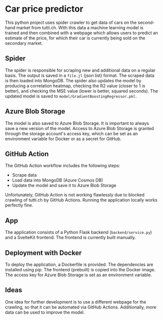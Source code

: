 # Car price predictor

This python project uses spider crawler to get data of cars on the second-hand market from tutti.ch. With this data a machine learning model is trained and then combined with a webpage which allows users to predict an estimate of the price, for which their car is currently being sold on the secondary market.

## Spider

The spider is responsible for scraping new and additional data on a regular basis. The output is saved in a `file.jl` (json list) format. The scraped data is then loaded into MongoDB. The spider also updates the model by producing a correlation heatmap, checking the R2 value (closer to 1 is better), and checking the MSE value (lower is better, squared seconds). The updated model is saved to `model/GradientBoostingRegressor.pkl`.

## Azure Blob Storage

The model is also saved to Azure Blob Storage. It is important to always save a new version of the model. Access to Azure Blob Storage is granted through the storage account's access key, which can be set as an environment variable for Docker or as a secret for GitHub.

## GitHub Action

The GitHub Action workflow includes the following steps:
- Scrape data
- Load data into MongoDB (Azure Cosmos DB)
- Update the model and save it to Azure Blob Storage

Unfortunately, GitHub Action is not working flawlessly due to blocked crawling of tutti.ch by GitHub Actions. Running the application locally works perfectly fine.

## App

The application consists of a Python Flask backend (`backend/service.py`) and a SvelteKit frontend. The frontend is currently built manually.

## Deployment with Docker

To deploy the application, a Dockerfile is provided. The dependencies are installed using pip. The frontend (prebuilt) is copied into the Docker image. The access key for Azure Blob Storage is set as an environment variable.

## Ideas

One idea for further development is to use a different webpage for the crawling, so that it can be automated via GitHub Actions. Additionally, more data can be used to improve the model.
